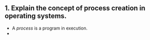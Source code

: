 ## 1. Explain the concept of process creation in operating systems. 
- A *process* is a program in execution.
- 
